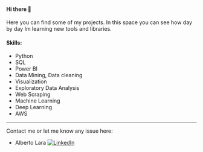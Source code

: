 #### Hi there 👋

Here you can find some of my projects. In this space you can see how day by day Im learning new tools and libraries.

#### Skills:
  - Python 
  - SQL
  - Power BI
  - Data Mining, Data cleaning
  - Visualization
  - Exploratory Data Analysis
  - Web Scraping
  - Machine Learning
  - Deep Learning
  - AWS


***
Contact me or let me know any issue here:

* Alberto Lara
[![LinkedIn][logo_LinkedIn]](https://www.linkedin.com/in/alarab/)

[logo_LinkedIn]: https://static.licdn.com/scds/common/u/images/logos/favicons/v1/16x16/favicon.ico "LinkedIn"




<!--
**allarabuendia/allarabuendia** is a ✨ _special_ ✨ repository because its `README.md` (this file) appears on your GitHub profile.


